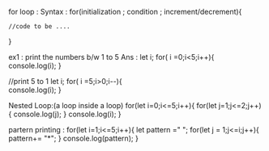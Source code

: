 for loop :
Syntax : for(initialization ; condition ; increment/decrement){

    //code to be ....

}

ex1 : print the numbers b/w 1 to 5
Ans :
     let i;
     for( i =0;i<5;i++){
        console.log(i);
     }


//print 5 to 1
let i;
for( i =5;i>0;i--){  
   console.log(i);
}

Nested Loop:(a loop inside a loop)
for(let i=0;i<=5;i++){
     for(let j=1;j<=2;j++){
        console.log(j);
    }
     console.log(i);
 }

 
 partern printing :
for(let i=1;i<=5;i++){
    let pattern =" ";
   for(let j = 1;j<=i;j++){
     pattern+= "*";
   }
   console.log(pattern);
}


